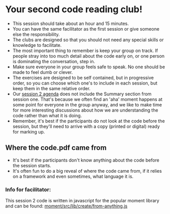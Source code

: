 # Your second code reading club!

* This session should take about an hour and 15 minutes.
* You can have the same facilitator as the first session or give someone else the responsibility.
* The clubs are designed so that you should not need any special skills or knowledge to facilitate.
* The most important thing to remember is keep your group on track. If people stray into too much detail about the code early on, or one person is dominating the conversation, step in.
* Make sure everyone in your group feels safe to speak. No one should be made to feel dumb or clever.
* The exercises are designed to be self contained, but in progressive order, so you can choose which one's to include in each session, but keep them in the same relative order.
* Our [session 2 agenda](https://github.com/CodeReadingClubs/Resources/blob/trunk/StarterKit/Session2/agenda.md) does not include the Summary section from session one. That's because we often find an 'aha' moment happens at some point for everyone in the group anyway, and we like to make time for more interesting discussions about how we are understanding the code rather than what it is doing.
* Remember, it's best if the participants do not look at the code before the session, but they'll need to arrive with a copy (printed or digital) ready for marking up.

## Where the code.pdf came from

* It's best if the participants don't know anything about the code before the session starts.
* It's often fun to do a big reveal of where the code came from, if it relies on a framework and even sometimes, what language it is.

### Info for facilitator:

This session 2 code is written in javascript for the popular moment library and can be found: [moment/src/lib/create/from-anything.js](https://github.com/moment/moment/blob/52019f1dda47c3e598aaeaa4ac89d5a574641604/src/lib/create/from-anything.js)
